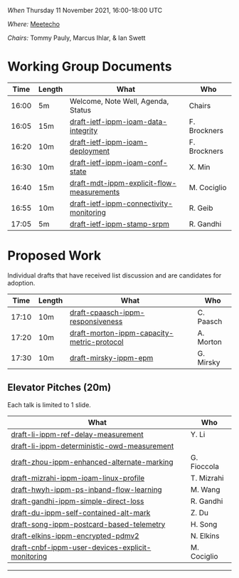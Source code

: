 *When*   Thursday 11 November 2021, 16:00-18:00 UTC

*Where:*  [Meetecho][0]

*Chairs:* Tommy Pauly, Marcus Ihlar, & Ian Swett

# Working Group Documents

| Time    | Length | What                                        | Who          |
|---------|--------|---------------------------------------------|--------------|
| 16:00    | 5m    | Welcome, Note Well, Agenda, Status          | Chairs       |
| 16:05    | 15m   | [draft-ietf-ippm-ioam-data-integrity][1]    | F. Brockners |
| 16:20    | 10m   | [draft-ietf-ippm-ioam-deployment][2]        | F. Brockners |
| 16:30    | 10m   | [draft-ietf-ippm-ioam-conf-state][3]        | X. Min       |
| 16:40    | 15m   | [draft-mdt-ippm-explicit-flow-measurements][4] | M. Cociglio    |
| 16:55    | 10m   | [draft-ietf-ippm-connectivity-monitoring][5] | R. Geib  |
| 17:05    | 5m    | [draft-ietf-ippm-stamp-srpm][6]             | R. Gandhi  |


# Proposed Work

Individual drafts that have received list discussion and are candidates for adoption.

| Time    | Length | What                                           | Who           |
|---------|--------|------------------------------------------------|---------------|
| 17:10    | 10m    | [draft-cpaasch-ippm-responsiveness][7] | C. Paasch    |
| 17:20    | 10m    | [draft-morton-ippm-capacity-metric-protocol][8] | A. Morton    |
| 17:30    | 10m    | [draft-mirsky-ippm-epm][9] | G. Mirsky    |

## Elevator Pitches (20m)
Each talk is limited to 1 slide.

| What                                           | Who           |
|-------------------------------------|---------------|
| [draft-li-ippm-ref-delay-measurement][10] | Y. Li |
| [draft-li-ippm-deterministic-owd-measurement][11] | |
| [draft-zhou-ippm-enhanced-alternate-marking][12] | G. Fioccola |
| [draft-mizrahi-ippm-ioam-linux-profile][13] | T. Mizrahi |
| [draft-hwyh-ippm-ps-inband-flow-learning][14] | M. Wang |
| [draft-gandhi-ippm-simple-direct-loss][15] | R. Gandhi |
| [draft-du-ippm-self-contained-alt-mark][16] | Z. Du |
| [draft-song-ippm-postcard-based-telemetry][17] | H. Song |
| [draft-elkins-ippm-encrypted-pdmv2][18] | N. Elkins |
| [draft-cnbf-ippm-user-devices-explicit-monitoring][19] | M. Cociglio |


- - -

[0]: http://www.meetecho.com/ietf111/ippm/
[1]: https://datatracker.ietf.org/doc/draft-ietf-ippm-ioam-data-integrity/
[2]: https://datatracker.ietf.org/doc/draft-ietf-ippm-ioam-deployment/
[3]: https://datatracker.ietf.org/doc/draft-ietf-ippm-ioam-conf-state/
[4]: https://datatracker.ietf.org/doc/draft-ietf-ippm-explicit-flow-measurements/
[5]: https://datatracker.ietf.org/doc/draft-ietf-ippm-connectivity-monitoring/
[6]: https://datatracker.ietf.org/doc/draft-ietf-ippm-stamp-srpm/
[7]: https://datatracker.ietf.org/doc/draft-cpaasch-ippm-responsiveness/
[8]: https://datatracker.ietf.org/doc/draft-morton-ippm-capacity-metric-protocol/
[9]: https://datatracker.ietf.org/doc/draft-mirsky-ippm-epm/

[10]: https://datatracker.ietf.org/doc/draft-li-ippm-ref-delay-measurement/
[11]: https://datatracker.ietf.org/doc/draft-li-ippm-deterministic-owd-measurement/
[12]: https://datatracker.ietf.org/doc/draft-zhou-ippm-enhanced-alternate-marking/
[13]: https://datatracker.ietf.org/doc/draft-mizrahi-ippm-ioam-linux-profile/
[14]: https://datatracker.ietf.org/doc/draft-hwyh-ippm-ps-inband-flow-learning/
[15]: https://datatracker.ietf.org/doc/draft-gandhi-ippm-simple-direct-loss/
[16]: https://datatracker.ietf.org/doc/draft-du-ippm-self-contained-alt-mark/
[17]: https://datatracker.ietf.org/doc/draft-song-ippm-postcard-based-telemetry/
[18]: https://datatracker.ietf.org/doc/draft-elkins-ippm-encrypted-pdmv2/
[19]: https://datatracker.ietf.org/doc/draft-cnbf-ippm-user-devices-explicit-monitoring/


